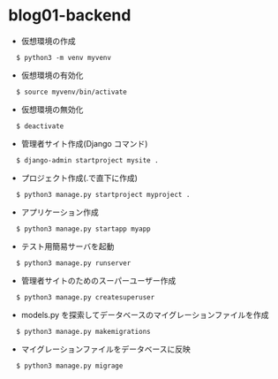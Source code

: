 # blog01-backend

- 仮想環境の作成

```
  $ python3 -m venv myvenv
```

- 仮想環境の有効化

```
  $ source myvenv/bin/activate
```

- 仮想環境の無効化

```
  $ deactivate
```

- 管理者サイト作成(Django コマンド)

```
  $ django-admin startproject mysite .
```

- プロジェクト作成(.で直下に作成)

```
  $ python3 manage.py startproject myproject .
```

- アプリケーション作成

```
  $ python3 manage.py startapp myapp
```

- テスト用簡易サーバを起動

```
  $ python3 manage.py runserver
```

- 管理者サイトのためのスーパーユーザー作成

```
  $ python3 manage.py createsuperuser
```

- models.py を探索してデータベースのマイグレーションファイルを作成

```
  $ python3 manage.py makemigrations
```

- マイグレーションファイルをデータベースに反映

```
  $ python3 manage.py migrage
```
